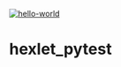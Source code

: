 [![hello-world](https://github.com/Dmitry996/hexlet_pytest/actions/workflows/pyci.yml/badge.svg)](https://github.com/Dmitry996/hexlet_pytest/actions/workflows/pyci.yml)
# hexlet_pytest
